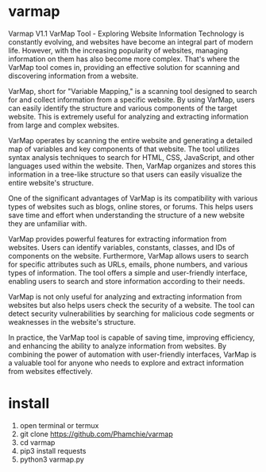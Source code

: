 # varmap
Varmap V1.1
VarMap Tool - Exploring Website Information
Technology is constantly evolving, and websites have become an integral part of modern life. However, with the increasing popularity of websites, managing information on them has also become more complex. That's where the VarMap tool comes in, providing an effective solution for scanning and discovering information from a website.

VarMap, short for "Variable Mapping," is a scanning tool designed to search for and collect information from a specific website. By using VarMap, users can easily identify the structure and various components of the target website. This is extremely useful for analyzing and extracting information from large and complex websites.

VarMap operates by scanning the entire website and generating a detailed map of variables and key components of that website. The tool utilizes syntax analysis techniques to search for HTML, CSS, JavaScript, and other languages used within the website. Then, VarMap organizes and stores this information in a tree-like structure so that users can easily visualize the entire website's structure.

One of the significant advantages of VarMap is its compatibility with various types of websites such as blogs, online stores, or forums. This helps users save time and effort when understanding the structure of a new website they are unfamiliar with.

VarMap provides powerful features for extracting information from websites. Users can identify variables, constants, classes, and IDs of components on the website. Furthermore, VarMap allows users to search for specific attributes such as URLs, emails, phone numbers, and various types of information. The tool offers a simple and user-friendly interface, enabling users to search and store information according to their needs.

VarMap is not only useful for analyzing and extracting information from websites but also helps users check the security of a website. The tool can detect security vulnerabilities by searching for malicious code segments or weaknesses in the website's structure.

In practice, the VarMap tool is capable of saving time, improving efficiency, and enhancing the ability to analyze information from websites. By combining the power of automation with user-friendly interfaces, VarMap is a valuable tool for anyone who needs to explore and extract information from websites effectively.

# install
1. open terminal or termux
2. git clone https://github.com/Phamchie/varmap
3. cd varmap
4. pip3 install requests
5. python3 varmap.py
